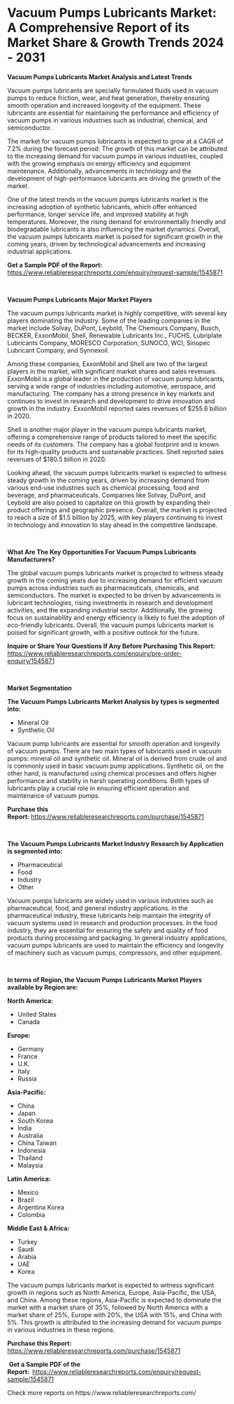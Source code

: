 <p><h1>Vacuum Pumps Lubricants Market: A Comprehensive Report of its Market Share & Growth Trends 2024 - 2031</h1></p><p><strong>Vacuum Pumps Lubricants Market Analysis and Latest Trends</strong></p>
<p><p>Vacuum pumps lubricants are specially formulated fluids used in vacuum pumps to reduce friction, wear, and heat generation, thereby ensuring smooth operation and increased longevity of the equipment. These lubricants are essential for maintaining the performance and efficiency of vacuum pumps in various industries such as industrial, chemical, and semiconductor.</p><p>The market for vacuum pumps lubricants is expected to grow at a CAGR of 7.2% during the forecast period. The growth of this market can be attributed to the increasing demand for vacuum pumps in various industries, coupled with the growing emphasis on energy efficiency and equipment maintenance. Additionally, advancements in technology and the development of high-performance lubricants are driving the growth of the market.</p><p>One of the latest trends in the vacuum pumps lubricants market is the increasing adoption of synthetic lubricants, which offer enhanced performance, longer service life, and improved stability at high temperatures. Moreover, the rising demand for environmentally friendly and biodegradable lubricants is also influencing the market dynamics. Overall, the vacuum pumps lubricants market is poised for significant growth in the coming years, driven by technological advancements and increasing industrial applications.</p></p>
<p><strong>Get a Sample PDF of the Report:&nbsp;</strong> <a href="https://www.reliableresearchreports.com/enquiry/request-sample/1545871">https://www.reliableresearchreports.com/enquiry/request-sample/1545871</a></p>
<p>&nbsp;</p>
<p><strong>Vacuum Pumps Lubricants Major Market Players</strong></p>
<p><p>The vacuum pumps lubricants market is highly competitive, with several key players dominating the industry. Some of the leading companies in the market include Solvay, DuPont, Leybold, The Chemours Company, Busch, BECKER, ExxonMobil, Shell, Renewable Lubricants Inc., FUCHS, Lubriplate Lubricants Company, MORESCO Corporation, SUNOCO, WCI, Sinopec Lubricant Company, and Synnexoil.</p><p>Among these companies, ExxonMobil and Shell are two of the largest players in the market, with significant market shares and sales revenues. ExxonMobil is a global leader in the production of vacuum pump lubricants, serving a wide range of industries including automotive, aerospace, and manufacturing. The company has a strong presence in key markets and continues to invest in research and development to drive innovation and growth in the industry. ExxonMobil reported sales revenues of $255.6 billion in 2020.</p><p>Shell is another major player in the vacuum pumps lubricants market, offering a comprehensive range of products tailored to meet the specific needs of its customers. The company has a global footprint and is known for its high-quality products and sustainable practices. Shell reported sales revenues of $180.5 billion in 2020.</p><p>Looking ahead, the vacuum pumps lubricants market is expected to witness steady growth in the coming years, driven by increasing demand from various end-use industries such as chemical processing, food and beverage, and pharmaceuticals. Companies like Solvay, DuPont, and Leybold are also poised to capitalize on this growth by expanding their product offerings and geographic presence. Overall, the market is projected to reach a size of $1.5 billion by 2025, with key players continuing to invest in technology and innovation to stay ahead in the competitive landscape.</p></p>
<p>&nbsp;</p>
<p><strong>What Are The Key Opportunities For Vacuum Pumps Lubricants Manufacturers?</strong></p>
<p><p>The global vacuum pumps lubricants market is projected to witness steady growth in the coming years due to increasing demand for efficient vacuum pumps across industries such as pharmaceuticals, chemicals, and semiconductors. The market is expected to be driven by advancements in lubricant technologies, rising investments in research and development activities, and the expanding industrial sector. Additionally, the growing focus on sustainability and energy efficiency is likely to fuel the adoption of eco-friendly lubricants. Overall, the vacuum pumps lubricants market is poised for significant growth, with a positive outlook for the future.</p></p>
<p><strong>Inquire or Share Your Questions If Any Before Purchasing This Report:</strong> <a href="https://www.reliableresearchreports.com/enquiry/pre-order-enquiry/1545871">https://www.reliableresearchreports.com/enquiry/pre-order-enquiry/1545871</a></p>
<p>&nbsp;</p>
<p><strong>Market Segmentation</strong></p>
<p><strong>The Vacuum Pumps Lubricants Market Analysis by types is segmented into:</strong></p>
<p><ul><li>Mineral Oil</li><li>Synthetic Oil</li></ul></p>
<p><p>Vacuum pump lubricants are essential for smooth operation and longevity of vacuum pumps. There are two main types of lubricants used in vacuum pumps: mineral oil and synthetic oil. Mineral oil is derived from crude oil and is commonly used in basic vacuum pump applications. Synthetic oil, on the other hand, is manufactured using chemical processes and offers higher performance and stability in harsh operating conditions. Both types of lubricants play a crucial role in ensuring efficient operation and maintenance of vacuum pumps.</p></p>
<p><strong>Purchase this Report:&nbsp;</strong><a href="https://www.reliableresearchreports.com/purchase/1545871">https://www.reliableresearchreports.com/purchase/1545871</a></p>
<p>&nbsp;</p>
<p><strong>The Vacuum Pumps Lubricants Market Industry Research by Application is segmented into:</strong></p>
<p><ul><li>Pharmaceutical</li><li>Food</li><li>Industry</li><li>Other</li></ul></p>
<p><p>Vacuum pumps lubricants are widely used in various industries such as pharmaceutical, food, and general industry applications. In the pharmaceutical industry, these lubricants help maintain the integrity of vacuum systems used in research and production processes. In the food industry, they are essential for ensuring the safety and quality of food products during processing and packaging. In general industry applications, vacuum pumps lubricants are used to maintain the efficiency and longevity of machinery such as vacuum pumps, compressors, and other equipment.</p></p>
<p>&nbsp;</p>
<p><strong>In terms of Region, the Vacuum Pumps Lubricants Market Players available by Region are:</strong></p>
<p>
    <p> <strong> North America: </strong>
        <ul>
            <li>United States</li>
            <li>Canada</li>
        </ul>
        </p> 
    <p> <strong> Europe: </strong>
        <ul>
            <li>Germany</li>
            <li>France</li>
            <li>U.K.</li>
            <li>Italy</li>
            <li>Russia</li>
        </ul>
        </p> 
    <p> <strong> Asia-Pacific: </strong>
        <ul>
            <li>China</li>
            <li>Japan</li>
            <li>South Korea</li>
            <li>India</li>
            <li>Australia</li>
            <li>China Taiwan</li>
            <li>Indonesia</li>
            <li>Thailand</li>
            <li>Malaysia</li>
        </ul>
        </p> 
    <p> <strong> Latin America: </strong>
        <ul>
            <li>Mexico</li>
            <li>Brazil</li>
            <li>Argentina Korea</li>
            <li>Colombia</li>
        </ul>
        </p> 
    <p> <strong> Middle East & Africa: </strong>
        <ul>
            <li>Turkey</li>
            <li>Saudi</li>
            <li>Arabia</li>
            <li>UAE</li>
            <li>Korea</li>
        </ul>
    </p>
    </p>
<p><p>The vacuum pumps lubricants market is expected to witness significant growth in regions such as North America, Europe, Asia-Pacific, the USA, and China. Among these regions, Asia-Pacific is expected to dominate the market with a market share of 35%, followed by North America with a market share of 25%, Europe with 20%, the USA with 15%, and China with 5%. This growth is attributed to the increasing demand for vacuum pumps in various industries in these regions.</p></p>
<p><strong>Purchase this Report: </strong><a href="https://www.reliableresearchreports.com/purchase/1545871">https://www.reliableresearchreports.com/purchase/1545871</a></p>
<p>&nbsp;<strong>Get a Sample PDF of the Report:&nbsp;&nbsp;</strong><a href="https://www.reliableresearchreports.com/enquiry/request-sample/1545871">https://www.reliableresearchreports.com/enquiry/request-sample/1545871</a></p>
<p><strong></strong></p>
<p>Check more reports on https://www.reliableresearchreports.com/</p>